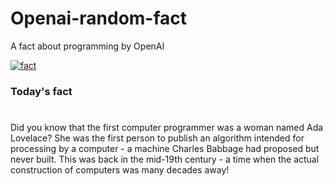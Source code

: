 
# Openai-random-fact
 A fact about programming by OpenAI

[![fact](https://github.com/MarioVidoni/openai-daily-fact/actions/workflows/main.yml/badge.svg)](https://github.com/MarioVidoni/openai-daily-fact/actions/workflows/main.yml)

### Today's fact
# 
Did you know that the first computer programmer was a woman named Ada Lovelace? She was the first person to publish an algorithm intended for processing by a computer - a machine Charles Babbage had proposed but never built. This was back in the mid-19th century - a time when the actual construction of computers was many decades away!
